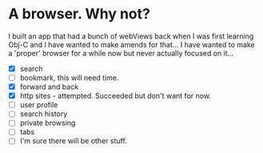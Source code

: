 # A browser. Why not?

I built an app that had a bunch of webViews back when I was first learning Obj-C and I have wanted to make amends for that... I have wanted to make a 'proper' browser for a while now but never actually focused on it...

- [x] search
- [ ] bookmark, this will need time.
- [x] forward and back
- [x] http sites - attempted. Succeeded but don't want for now.
- [ ] user profile
- [ ] search history
- [ ] private browsing
- [ ] tabs
- [ ] I'm sure there will be other stuff.
